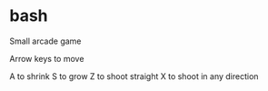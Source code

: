 # bash
Small arcade game

Arrow keys to move

A to shrink
S to grow
Z to shoot straight
X to shoot in any direction
